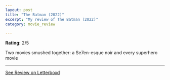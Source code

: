 ```yaml
---
layout: post
title: "The Batman (2022)"
excerpt: "My review of The Batman (2022)"
category: movie_review

---
```


**Rating:** 2/5

Two movies smushed together: a Se7en-esque noir and every superhero movie

<hr>

[See Review on Letterboxd](https://boxd.it/2JgM49)

